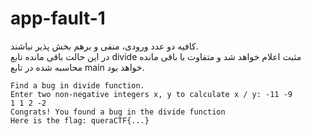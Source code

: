 # app-fault-1

کافیه دو عدد ورودی، منفی و برهم بخش پذیر نباشند.   
در این حالت باقی مانده تابع divide مثبت اعلام خواهد شد و متفاوت با باقی مانده محاسبه شده در تابع main خواهد بود.


```console
Find a bug in divide function.
Enter two non-negative integers x, y to calculate x / y: -11 -9
1 1 2 -2
Congrats! You found a bug in the divide function
Here is the flag: queraCTF{...}
```

